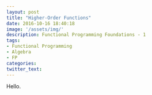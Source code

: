 ```yaml
---
layout: post
title: "Higher-Order Functions"
date: 2016-10-16 18:40:18
image: '/assets/img/'
description: Functional Programming Foundations - 1
tags:
- Functional Programming
- Algebra
- FP
categories:
twitter_text:
---
```


Hello.
